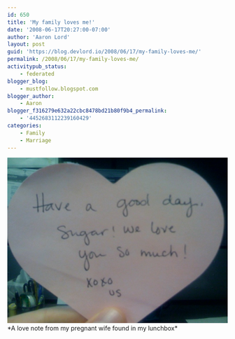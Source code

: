 ```yaml
---
id: 650
title: 'My family loves me!'
date: '2008-06-17T20:27:00-07:00'
author: 'Aaron Lord'
layout: post
guid: 'https://blog.devlord.io/2008/06/17/my-family-loves-me/'
permalink: /2008/06/17/my-family-loves-me/
activitypub_status:
    - federated
blogger_blog:
    - mustfollow.blogspot.com
blogger_author:
    - Aaron
blogger_f316279e632a22cbc8478bd21b80f9b4_permalink:
    - '4452683112239160429'
categories:
    - Family
    - Marriage
---
```


<img src="/assets/img/2008/06/photo-783138.jpg" alt="Have a good day sugar! We love you so much!" border="0" />  
*A love note from my pregnant wife found in my lunchbox*